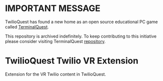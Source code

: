 # IMPORTANT MESSAGE

TwilioQuest has found a new home as an open source educational PC game called [TerminalQuest](https://terminal.quest/).

This repository is archived indefinitely. To keep contributing to this initiative please consider visiting TerminalQuest [repository](https://github.com/TerminalQuest).

# TwilioQuest Twilio VR Extension

Extension for the VR Twilio content in TwilioQuest.

